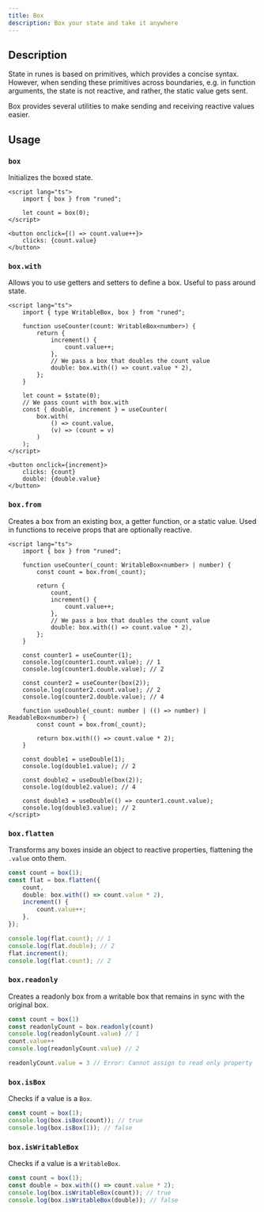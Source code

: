 ```yaml
---
title: Box
description: Box your state and take it anywhere
---
```


<script>
import { UseActiveElementDemo } from '$lib/components/demos';
</script>

## Description

State in runes is based on primitives, which provides a concise syntax. However, when sending these primitives across boundaries, e.g. in function arguments, the state is not reactive, and rather, the static value gets sent.

Box provides several utilities to make sending and receiving reactive values easier.

## Usage

### `box`

Initializes the boxed state.

```svelte
<script lang="ts">
	import { box } from "runed";

	let count = box(0);
</script>

<button onclick={() => count.value++}>
	clicks: {count.value}
</button>
```

### `box.with`

Allows you to use getters and setters to define a box. Useful to pass around state.

```svelte
<script lang="ts">
	import { type WritableBox, box } from "runed";

	function useCounter(count: WritableBox<number>) {
		return {
			increment() {
				count.value++;
			},
			// We pass a box that doubles the count value
			double: box.with(() => count.value * 2),
		};
	}

	let count = $state(0);
	// We pass count with box.with
	const { double, increment } = useCounter(
		box.with(
			() => count.value,
			(v) => (count = v)
		)
	);
</script>

<button onclick={increment}>
	clicks: {count}
	double: {double.value}
</button>
```

### `box.from`

Creates a box from an existing box, a getter function, or a static value.
Used in functions to receive props that are optionally reactive.

```svelte
<script lang="ts">
	import { box } from "runed";

	function useCounter(_count: WritableBox<number> | number) {
		const count = box.from(_count);

		return {
			count,
			increment() {
				count.value++;
			},
			// We pass a box that doubles the count value
			double: box.with(() => count.value * 2),
		};
	}

	const counter1 = useCounter(1);
	console.log(counter1.count.value); // 1
	console.log(counter1.double.value); // 2

	const counter2 = useCounter(box(2));
	console.log(counter2.count.value); // 2
	console.log(counter2.double.value); // 4

	function useDouble(_count: number | (() => number) | ReadableBox<number>) {
		const count = box.from(_count);

		return box.with(() => count.value * 2);
	}

	const double1 = useDouble(1);
	console.log(double1.value); // 2

	const double2 = useDouble(box(2));
	console.log(double2.value); // 4

	const double3 = useDouble(() => counter1.count.value);
	console.log(double3.value); // 2
</script>
```

### `box.flatten`

Transforms any boxes inside an object to reactive properties, flattening the `.value` onto them.

```ts
const count = box(1);
const flat = box.flatten({
	count,
	double: box.with(() => count.value * 2),
	increment() {
		count.value++;
	},
});

console.log(flat.count); // 1
console.log(flat.double); // 2
flat.increment();
console.log(flat.count); // 2
```

### `box.readonly`

Creates a readonly box from a writable box that remains in sync with the original box.

```ts
const count = box(1)
const readonlyCount = box.readonly(count)
console.log(readonlyCount.value) // 1
count.value++
console.log(readonlyCount.value) // 2

readonlyCount.value = 3 // Error: Cannot assign to read only property 'value' of object
```

### `box.isBox`

Checks if a value is a `Box`.

```ts
const count = box(1);
console.log(box.isBox(count)); // true
console.log(box.isBox(1)); // false
```

### `box.isWritableBox`

Checks if a value is a `WritableBox`.

```ts
const count = box(1);
const double = box.with(() => count.value * 2);
console.log(box.isWritableBox(count)); // true
console.log(box.isWritableBox(double)); // false
```
